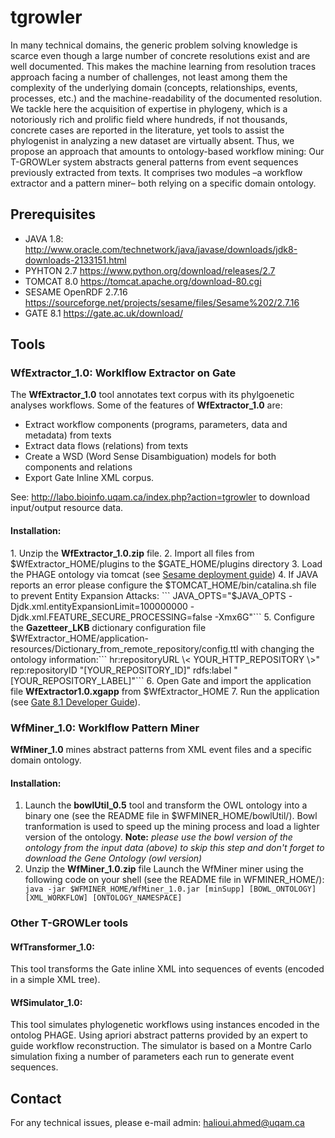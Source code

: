 # tgrowler

In many technical domains, the generic problem solving knowledge is scarce even though a large number of concrete resolutions exist and are well documented. This makes the machine learning from resolution traces approach facing a number of challenges, not least among them the complexity of the underlying domain (concepts, relationships, events, processes, etc.) and the machine-readability of the documented resolution. We tackle here the acquisition of expertise in phylogeny, which is a notoriously rich and prolific field where hundreds, if not thousands, concrete cases are reported in the literature, yet tools to assist the phylogenist in analyzing a new dataset are virtually absent. Thus, we propose an approach that amounts to ontology-based workflow mining: Our T-GROWLer system abstracts general patterns from event sequences previously extracted from texts. It comprises two modules –a workflow extractor and a pattern miner– both relying on a specific domain ontology.

## Prerequisites
* JAVA 1.8: <span style="color: #0000ff;"><a href="http://www.oracle.com/technetwork/java/javase/downloads/jdk8-downloads-2133151.html" download="http://www.oracle.com/technetwork/java/javase/downloads/jdk8-downloads-2133151.html">http://www.oracle.com/technetwork/java/javase/downloads/jdk8-downloads-2133151.html</a></span>
* PYHTON 2.7 <span style="color: #0000ff;"><a href="https://www.python.org/download/releases/2.7/" download="https://www.python.org/download/releases/2.7/">https://www.python.org/download/releases/2.7</a></span>
* TOMCAT 8.0 <span style="color: #0000ff;"><a href="https://tomcat.apache.org/download-80.cgi" download="https://tomcat.apache.org/download-80.cgi">https://tomcat.apache.org/download-80.cgi</a></span>
* SESAME OpenRDF 2.7.16 <span style="color: #0000ff;"><a href="https://sourceforge.net/projects/sesame/files/Sesame%202/2.7.16/" download="https://sourceforge.net/projects/sesame/files/Sesame%202/2.7.16/">https://sourceforge.net/projects/sesame/files/Sesame%202/2.7.16</a></span>
* GATE 8.1 <span style="color: #0000ff;"><a href="https://gate.ac.uk/download/" download="https://gate.ac.uk/download/">https://gate.ac.uk/download/</a></span></H5>

<H2>Tools</H2>

<H3>WfExtractor_1.0: Worklflow Extractor on Gate</H3>

<p>
The <b>WfExtractor_1.0</b> tool annotates text corpus with its phylgoenetic analyses workflows.
Some of the features of <b>WfExtractor_1.0</b> are:
<ul>
<li>Extract workflow components (programs, parameters, data and metadata) from texts</li>
<li>Extract data flows (relations) from texts</li>
<li>Create a WSD (Word Sense Disambiguation) models for both components and relations</li>
<li>Export Gate Inline XML corpus.</li>
</ul>
</p>


See: http://labo.bioinfo.uqam.ca/index.php?action=tgrowler to download input/output resource data.

<H4>Installation:</H4>
1. Unzip the <b>WfExtractor_1.0.zip</b> file.
2. Import all files from $WfExtractor_HOME/plugins to the $GATE_HOME/plugins directory 
3. Load the PHAGE ontology via tomcat (see <span style="color: #0000ff;"><a href="http://www.jenitennison.com/2011/01/25/getting-started-with-rdf-and-sparql-using-sesame-and-python.html" download="http://www.jenitennison.com/2011/01/25/getting-started-with-rdf-and-sparql-using-sesame-and-python.html">Sesame deployment guide</a></span>)
4. If JAVA reports an error please configure the $TOMCAT_HOME/bin/catalina.sh file to prevent Entity Expansion Attacks: ```
JAVA_OPTS="$JAVA_OPTS -Djdk.xml.entityExpansionLimit=100000000 -Djdk.xml.FEATURE_SECURE_PROCESSING=false -Xmx6G"```
5. Configure the <b>Gazetteer_LKB</b> dictionary configuration file $WfExtractor_HOME/application-resources/Dictionary_from_remote_repository/config.ttl</li> with changing the ontology information:```
hr:repositoryURL \< YOUR_HTTP_REPOSITORY \>"
rep:repositoryID "[YOUR_REPOSITORY_ID]"
rdfs:label "[YOUR_REPOSITORY_LABEL]"```
6. Open Gate and import the application file <b>WfExtractor1.0.xgapp</b> from $WfExtractor_HOME
7. Run the application (see <span style="color: #0000ff;"><a href="https://gate.ac.uk/releases/gate-8.1-build5169-ALL/doc/tao/splitch3.html" download="https://gate.ac.uk/releases/gate-8.1-build5169-ALL/doc/tao/splitch3.html">Gate 8.1 Developer Guide</a></span>).


<H3>WfMiner_1.0: Worklflow Pattern Miner</H3>

<p>
<b>WfMiner_1.0</b> mines abstract patterns from XML event files and a specific domain ontology.
</p>

<H4>Installation:</H4>

1. Launch the <b>bowlUtil_0.5</b> tool and transform the OWL ontology into a binary one (see the README file in $WFMINER_HOME/bowlUtil/). Bowl tranformation is used to speed up the mining process and load a lighter version of the ontology. <b>Note:</b> <i>please use the bowl version of the ontology from the input data (above) to skip this step and don't forget to download the Gene Ontology (owl version)</i>
2. Unzip the <b>WfMiner_1.0.zip</b> file Launch the WfMiner miner using the following code on your shell (see the README file in WFMINER_HOME/):```
java -jar $WFMINER_HOME/WfMiner_1.0.jar [minSupp] [BOWL_ONTOLOGY] [XML_WORKFLOW] [ONTOLOGY_NAMESPACE]```

<H3>Other T-GROWLer tools</H3>

<H4>WfTransformer_1.0: </H4>
<p>
This tool transforms the Gate inline XML into sequences of events (encoded in a simple XML tree).
</p>

<H4>WfSimulator_1.0: </H4>

<p>
This tool simulates phylogenetic workflows using instances encoded in the ontolog PHAGE. Using apriori abstract patterns provided by an expert to guide workflow reconstruction. The simulator is based on a Montre Carlo simulation fixing a number of parameters each run to generate event sequences.
</p>


<H2>Contact</H2>
<p>
For any technical issues, please e-mail admin: <a href="mailto:halioui.ahmed@uqam.ca?Subject=Technical issue" target="_top">halioui.ahmed@uqam.ca</a>
</p>
